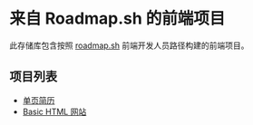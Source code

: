 # 来自 Roadmap.sh 的前端项目

此存储库包含按照 [roadmap.sh](https://roadmap.sh/) 前端开发人员路径构建的前端项目。

## 项目列表

- [单页简历](https://roadmap.sh/projects/single-page-cv)
- [Basic HTML 网站](https://roadmap.sh/projects/basic-html-website)
